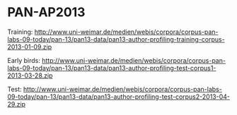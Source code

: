 
# PAN-AP2013

Training: http://www.uni-weimar.de/medien/webis/corpora/corpus-pan-labs-09-today/pan-13/pan13-data/pan13-author-profiling-training-corpus-2013-01-09.zip

Early birds: http://www.uni-weimar.de/medien/webis/corpora/corpus-pan-labs-09-today/pan-13/pan13-data/pan13-author-profiling-test-corpus1-2013-03-28.zip

Test: http://www.uni-weimar.de/medien/webis/corpora/corpus-pan-labs-09-today/pan-13/pan13-data/pan13-author-profiling-test-corpus2-2013-04-29.zip